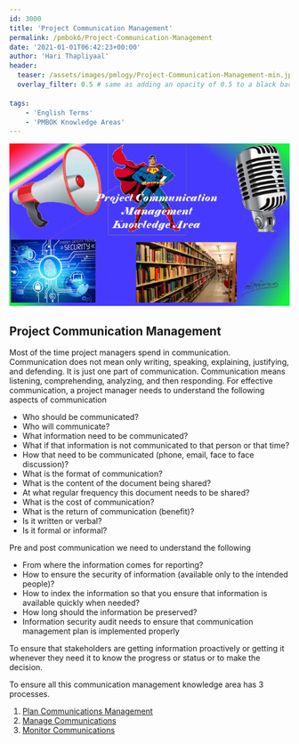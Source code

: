 ```yaml
---
id: 3000    
title: 'Project Communication Management'
permalink: /pmbok6/Project-Communication-Management
date: '2021-01-01T06:42:23+00:00'
author: 'Hari Thapliyaal'
header:
  teaser: /assets/images/pmlogy/Project-Communication-Management-min.jpg
  overlay_filter: 0.5 # same as adding an opacity of 0.5 to a black background

tags:
    - 'English Terms'
    - 'PMBOK Knowledge Areas'
---
```


![](/assets/images/pmlogy/Project-Communication-Management-min.jpg)

## Project Communication Management

Most of the time project managers spend in communication. Communication does not mean only writing, speaking, explaining, justifying, and defending. It is just one part of communication. Communication means listening, comprehending, analyzing, and then responding. For effective communication, a project manager needs to understand the following aspects of communication

- Who should be communicated?
- Who will communicate?
- What information need to be communicated?
- What if that information is not communicated to that person or that time?
- How that need to be communicated (phone, email, face to face discussion)?
- What is the format of communication?
- What is the content of the document being shared?
- At what regular frequency this document needs to be shared?
- What is the cost of communication?
- What is the return of communication (benefit)?
- Is it written or verbal?
- Is it formal or informal?

Pre and post communication we need to understand the following

- From where the information comes for reporting?
- How to ensure the security of information (available only to the intended people)?
- How to index the information so that you ensure that information is available quickly when needed?
- How long should the information be preserved?
- Information security audit needs to ensure that communication management plan is implemented properly

To ensure that stakeholders are getting information proactively or getting it whenever they need it to know the progress or status or to make the decision.

To ensure all this communication management knowledge area has 3 processes.

1. [Plan Communications Management](/pmbok6/Plan-Communications-Management)
2. [Manage Communications](/pmbok6/Manage-Communications)
3. [Monitor Communications](/pmbok6/Monitor-Communications)

